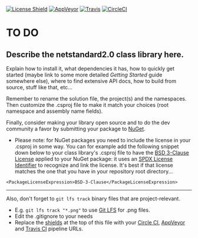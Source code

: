 [![License Shield](https://img.shields.io/badge/license-BSD%203--Clause-brightgreen)](https://github.com/GlitchedPolygons/asp.net-core-2.2-cross-platform-gui/blob/master/LICENSE)
[![AppVeyor](https://ci.appveyor.com/api/projects/status/tkf68xbsdoa1ttfq/branch/master?svg=true)](https://ci.appveyor.com/project/GlitchedPolygons/netstandard2-0-class-lib/branch/master) [![Travis](https://travis-ci.org/GlitchedPolygons/netstandard2.0-class-lib.svg?branch=master)](https://travis-ci.org/GlitchedPolygons/netstandard2.0-class-lib) [![CircleCI](https://circleci.com/gh/GlitchedPolygons/netstandard2.0-class-lib.svg?style=shield)](https://circleci.com/gh/GlitchedPolygons/netstandard2.0-class-lib) 

# TO DO

## Describe the netstandard2.0 class library here.

Explain how to install it, what dependencies it has, how to quickly get started (maybe link to some more detailed _Getting Started_ guide somewhere else), where to find extensive API docs, how to build from source, stuff like that, etc...

Remember to rename the solution file, the project(s) and the namespaces. Then customize the .csproj file to make it match your choices (root namespace and assembly name fields). 

Finally, consider making your library open source and to do the dev community a favor by submitting your package to [NuGet](https://nuget.org).
* Please note: for NuGet packages you need to include the license in your .csproj in some way. You can for example add the following snippet down below to your class library's .csproj file to have the [BSD 3-Clause License](https://tldrlegal.com/license/bsd-3-clause-license-(revised)) applied to your NuGet package: it uses an [SPDX License Identifier](https://spdx.org/licenses/) to recognize and link the license. It's best if that license matches the one that you have in your repository root directory...

```
<PackageLicenseExpression>BSD-3-Clause</PackageLicenseExpression>
```
---
Also, don't forget to `git lfs track` binary files that are project-relevant. 
* E.g. `git lfs track "*.png"` to use [Git LFS](https://git-lfs.github.com/) for .png files.
* Edit the .gitignore to your needs
* Replace the [shields](https://shields.io) at the top of this file with your [Circle CI](https://circleci.com), [AppVeyor](https://ci.appveyor.com) and [Travis CI](https://travis-ci.org) pipeline URLs.
